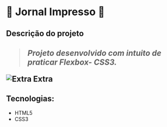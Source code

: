 # 📰 Jornal Impresso 📰

<h2>Descrição do projeto<h2>

> *Projeto desenvolvido com intuito de praticar Flexbox- CSS3.*

![Extra Extra](https://user-images.githubusercontent.com/91090285/207169076-c38fb730-7b6c-49a7-ba6d-894fd2f4d0ab.gif)




<h2>Tecnologias:</h2>

- HTML5
- CSS3
